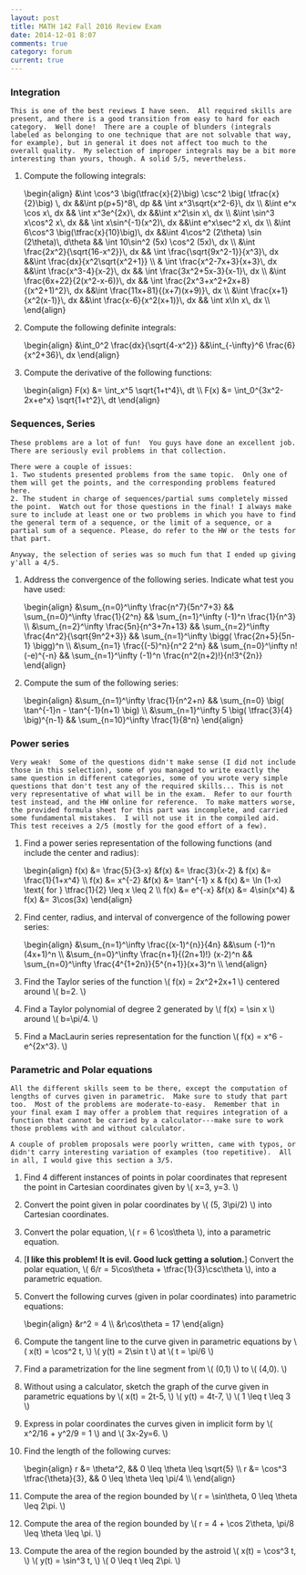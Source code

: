 ```yaml
---
layout: post
title: MATH 142 Fall 2016 Review Exam
date: 2014-12-01 8:07
comments: true
category: forum
current: true
---
```


<div class="well">
	<h3>Integration</h3>

	This is one of the best reviews I have seen.  All required skills are present, and there is a good transition from easy to hard for each category.  Well done!  There are a couple of blunders (integrals labeled as belonging to one technique that are not solvable that way, for example), but in general it does not affect too much to the overall quality.  My selection of improper integrals may be a bit more interesting than yours, though. A solid 5/5, nevertheless.
</div>

1. Compute the following integrals:
	<div>
		\begin{align}
		&\int \cos^3 \big(\tfrac{x}{2}\big) \csc^2 \big( \tfrac{x}{2}\big) \, dx &&\int p(p+5)^8\, dp && \int x^3\sqrt{x^2-6}\, dx \\
		&\int e^x \cos x\, dx && \int x^3e^{2x}\, dx &&\int x^2\sin x\, dx \\
		&\int \sin^3 x\cos^2 x\, dx && \int x\sin^{-1}(x^2)\, dx &&\int e^x\sec^2 x\, dx \\
		&\int 6\cos^3 \big(\tfrac{x}{10}\big)\, dx &&\int 4\cos^2 (2\theta) \sin (2\theta)\, d\theta && \int 10\sin^2 (5x) \cos^2 (5x)\, dx \\
		&\int \frac{2x^2}{\sqrt{16-x^2}}\, dx && \int \frac{\sqrt{9x^2-1}}{x^3}\, dx &&\int \frac{dx}{x^2\sqrt{x^2+1}} \\
		& \int \frac{x^2-7x+3}{x+3}\, dx &&\int \frac{x^3-4}{x-2}\, dx && \int \frac{3x^2+5x-3}{x-1}\, dx \\
		&\int \frac{6x+22}{2(x^2-x-6)}\, dx && \int \frac{2x^3+x^2+2x+8}{(x^2+1)^2}\, dx &&\int \frac{11x+81}{(x+7)(x+9)}\, dx \\
		&\int \frac{x+1}{x^2(x-1)}\, dx &&\int \frac{x-6}{x^2(x+1)}\, dx && \int x\ln x\, dx \\
		\end{align}
	</div>	

2. Compute the following definite integrals:
	<div>
		\begin{align}
		&\int_0^2 \frac{dx}{\sqrt{4-x^2}} &&\int_{-\infty}^6 \frac{6}{x^2+36}\, dx
		\end{align}
	</div>

3. Compute the derivative of the following functions:
	<div>
		\begin{align}
		F(x) &= \int_x^5 \sqrt{1+t^4}\, dt \\
		F(x) &= \int_0^{3x^2-2x+e^x} \sqrt{1+t^2}\, dt
		\end{align}
	</div>

<div class="well">
	<h3>Sequences, Series</h3>

	These problems are a lot of fun!  You guys have done an excellent job.  There are seriously evil problems in that collection.  

	There were a couple of issues: 
	1. Two students presented problems from the same topic.  Only one of them will get the points, and the corresponding problems featured here.  
	2. The student in charge of sequences/partial sums completely missed the point.  Watch out for those questions in the final! I always make sure to include at least one or two problems in which you have to find the general term of a sequence, or the limit of a sequence, or a partial sum of a sequence. Please, do refer to the HW or the tests for that part.

	Anyway, the selection of series was so much fun that I ended up giving y'all a 4/5.
</div>

1. Address the convergence of the following series.  Indicate what test you have used:
	<div>
		\begin{align}
		&\sum_{n=0}^\infty \frac{n^7}{5n^7+3} && \sum_{n=0}^\infty \frac{1}{2^n} && \sum_{n=1}^\infty (-1)^n \frac{1}{n^3} \\
		&\sum_{n=2}^\infty \frac{5n}{n^3+7n+13} && \sum_{n=2}^\infty \frac{4n^2}{\sqrt{9n^2+3}} && \sum_{n=1}^\infty \bigg( \frac{2n+5}{5n-1} \bigg)^n \\
		&\sum_{n=1} \frac{(-5)^n}{n^2 2^n} && \sum_{n=0}^\infty n!(-e)^{-n} && \sum_{n=1}^\infty (-1)^n \frac{n^2(n+2)!}{n!3^{2n}}
		\end{align}
	</div>	

2. Compute the sum of the following series:
	<div>
		\begin{align}
		&\sum_{n=1}^\infty \frac{1}{n^2+n} && \sum_{n=0} \big( \tan^{-1}n - \tan^{-1}(n+1) \big) \\
		&\sum_{n=1}^\infty 5 \big( \tfrac{3}{4} \big)^{n-1} && \sum_{n=10}^\infty \frac{1}{8^n} 
		\end{align}
	</div>	


<div class="well">
	<h3>Power series</h3>

	Very weak!  Some of the questions didn't make sense (I did not include those in this selection), some of you managed to write exactly the same question in different categories, some of you wrote very simple questions that don't test any of the required skills... This is not very representative of what will be in the exam.  Refer to our fourth test instead, and the HW online for reference.	 To make matters worse, the provided formula sheet for this part was incomplete, and carried some fundamental mistakes.  I will not use it in the compiled aid.  This test receives a 2/5 (mostly for the good effort of a few).
</div>

1. Find a power series representation of the following functions (and include the center and radius):
	<div>
		\begin{align}
		f(x) &= \frac{5}{3-x} &f(x) &= \frac{3}{x-2} & f(x) &= \frac{1}{1+x^4} \\
		f(x) &= x^{-2} &f(x) &= \tan^{-1} x & f(x) &= \ln (1-x) \text{ for } \tfrac{1}{2} \leq x \leq 2 \\
		f(x) &= e^{-x} &f(x) &= 4\sin(x^4) & f(x) &=	3\cos(3x) 
		\end{align}
	</div>

2. Find center, radius, and interval of convergence of the following power series:
	<div>
		\begin{align}
		&\sum_{n=1}^\infty \frac{(x-1)^{n}}{4n} &&\sum (-1)^n (4x+1)^n \\
		&\sum_{n=0}^\infty \frac{n+1}{(2n+1)!} (x-2)^n && \sum_{n=0}^\infty \frac{4^{1+2n}}{5^{n+1}}(x+3)^n \\
		\end{align}
	</div>	

3. Find the Taylor series of the function <span>\\( f(x) = 2x^2+2x+1 \\)</span> centered around <span>\\( b=2. \\)</span>

4. Find a Taylor polynomial of degree 2 generated by <span>\\( f(x) = \sin x \\)</span> around <span>\\( b=\pi/4. \\)</span>

5. Find a MacLaurin series representation for the function <span>\\( f(x) = x^6 - e^{2x^3}. \\)</span>

<div class="well">
	<h3>Parametric and Polar equations</h3>

	All the different skills seem to be there, except the computation of lengths of curves given in parametric.  Make sure to study that part too.  Most of the problems are moderate-to-easy.  Remember that in your final exam I may offer a problem that requires integration of a function that cannot be carried by a calculator---make sure to work those problems with and without calculator.

	A couple of problem proposals were poorly written, came with typos, or didn't carry interesting variation of examples (too repetitive).  All in all, I would give this section a 3/5.
</div>

1. Find 4 different instances of points in polar coordinates that represent the point in Cartesian coordinates given by <span>\\( x=3, y=3. \\)</span>

2. Convert the point given in polar coordinates by <span>\\( (5, 3\pi/2) \\)</span> into Cartesian coordinates.

3. Convert the polar equation, <span>\\( r = 6 \cos\theta \\)</span>, into a parametric equation.

4. [<strong>I like this problem!  It is evil.  Good luck getting a solution.</strong>] Convert the polar equation, <span>\\( 6/r = 5\cos\theta + \tfrac{1}{3}\csc\theta \\)</span>, into a parametric equation. 


5. Convert the following curves (given in polar coordinates) into parametric equations:
	<div>
		\begin{align}
		&r^2 = 4 \\
		&r\cos\theta = 17
		\end{align}
	</div>

5. Compute the tangent line to the curve given in parametric equations by <span>\\( x(t) = \cos^2 t, \\)</span> <span>\\( y(t) = 2\sin t \\)</span> at <span>\\( t = \pi/6 \\)</span>

4. Find a parametrization for the line segment from <span>\\( (0,1) \\)</span> to <span>\\( (4,0). \\)</span>

5. Without using a calculator, sketch the graph of the curve given in parametric equations by <span>\\( x(t) = 2t-5, \\)</span> <span>\\( y(t) = 4t-7, \\)</span>  <span>\\( 1 \leq t \leq 3 \\)</span>

6. Express in polar coordinates the curves given in implicit form by <span>\\( x^2/16 + y^2/9 = 1 \\)<span> and <span>\\( 3x-2y=6. \\)<span>

7. Find the length of the following curves:
	<div>
		\begin{align}
		r &= \theta^2, && 0 \leq \theta \leq \sqrt{5} \\
		r &= \cos^3 \tfrac{\theta}{3}, && 0 \leq \theta \leq \pi/4 \\
		\end{align}
	</div>	

8. Compute the area of the region bounded by <span>\\( r = \sin\theta,  0 \leq \theta \leq 2\pi. \\)</span>

10. Compute the area of the region bounded by <span>\\( r = 4 + \cos 2\theta, \pi/8 \leq \theta \leq \pi. \\)<span>

11. Compute the area of the region bounded by the astroid <span>\\( x(t) = \cos^3 t, \\)</span> <span>\\( y(t) = \sin^3 t, \\)<span> <span>\\( 0 \leq t \leq 2\pi. \\)</span>

